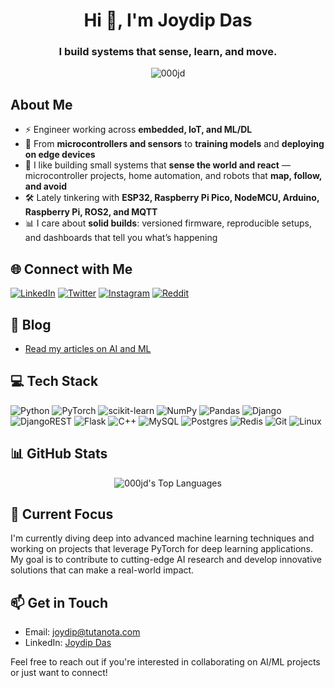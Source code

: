 <h1 align="center">Hi 👋, I'm Joydip Das</h1>
<h3 align="center">I build systems that sense, learn, and move.</h3>

<p align="center">
  <img src="https://komarev.com/ghpvc/?username=000jd&label=Profile%20views&color=0e75b6&style=flat" alt="000jd" />
</p>

## About Me  

- ⚡ Engineer working across **embedded, IoT, and ML/DL**  
- 🔧 From **microcontrollers and sensors** to **training models** and **deploying on edge devices**  
- 🤖 I like building small systems that **sense the world and react** — microcontroller projects, home automation, and robots that **map, follow, and avoid**  
- 🛠️ Lately tinkering with **ESP32, Raspberry Pi Pico, NodeMCU, Arduino, Raspberry Pi, ROS2, and MQTT**  
- 📊 I care about **solid builds**: versioned firmware, reproducible setups, and dashboards that tell you what’s happening  

## 🌐 Connect with Me

[![LinkedIn](https://img.shields.io/badge/LinkedIn-%230077B5.svg?logo=linkedin&logoColor=white)](https://www.linkedin.com/in/joydip-das-61ab731b5/)
[![Twitter](https://img.shields.io/badge/Twitter-%231DA1F2.svg?logo=Twitter&logoColor=white)](https://twitter.com/das_joydip49188)
[![Instagram](https://img.shields.io/badge/Instagram-%23E4405F.svg?logo=Instagram&logoColor=white)](https://instagram.com/joydipdas856)
[![Reddit](https://img.shields.io/badge/Reddit-%23FF4500.svg?logo=Reddit&logoColor=white)](https://reddit.com/user/000jdas)

## 📝 Blog

- [Read my articles on AI and ML](https://000jd.hashnode.dev)

## 💻 Tech Stack

![Python](https://img.shields.io/badge/python-3670A0?style=for-the-badge&logo=python&logoColor=ffdd54)
![PyTorch](https://img.shields.io/badge/PyTorch-%23EE4C2C.svg?style=for-the-badge&logo=PyTorch&logoColor=white)
![scikit-learn](https://img.shields.io/badge/scikit--learn-%23F7931E.svg?style=for-the-badge&logo=scikit-learn&logoColor=white)
![NumPy](https://img.shields.io/badge/numpy-%23013243.svg?style=for-the-badge&logo=numpy&logoColor=white)
![Pandas](https://img.shields.io/badge/pandas-%23150458.svg?style=for-the-badge&logo=pandas&logoColor=white)
![Django](https://img.shields.io/badge/django-%23092E20.svg?style=for-the-badge&logo=django&logoColor=white)
![DjangoREST](https://img.shields.io/badge/DJANGO-REST-ff1709?style=for-the-badge&logo=django&logoColor=white&color=ff1709&labelColor=gray)
![Flask](https://img.shields.io/badge/flask-%23000.svg?style=for-the-badge&logo=flask&logoColor=white)
![C++](https://img.shields.io/badge/c++-%2300599C.svg?style=for-the-badge&logo=c%2B%2B&logoColor=white)
![MySQL](https://img.shields.io/badge/mysql-%2300f.svg?style=for-the-badge&logo=mysql&logoColor=white)
![Postgres](https://img.shields.io/badge/postgres-%23316192.svg?style=for-the-badge&logo=postgresql&logoColor=white)
![Redis](https://img.shields.io/badge/redis-%23DD0031.svg?style=for-the-badge&logo=redis&logoColor=white)
![Git](https://img.shields.io/badge/Git-fc6d26?style=for-the-badge&logo=git&logoColor=white)
![Linux](https://img.shields.io/badge/Linux-FCC624?style=for-the-badge&logo=linux&logoColor=black)

## 📊 GitHub Stats

<p align="center">
  <img src="https://github-readme-stats.vercel.app/api/top-langs/?username=000jd&layout=compact&theme=radical" alt="000jd's Top Languages" />
</p>

## 🚀 Current Focus

I'm currently diving deep into advanced machine learning techniques and working on projects that leverage PyTorch for deep learning applications. My goal is to contribute to cutting-edge AI research and develop innovative solutions that can make a real-world impact.

## 📫 Get in Touch

- Email: joydip@tutanota.com
- LinkedIn: [Joydip Das](https://www.linkedin.com/in/joydip-das-61ab731b5/)

Feel free to reach out if you're interested in collaborating on AI/ML projects or just want to connect!

